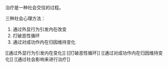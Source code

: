 治疗是一种社会交往的过程。

三种社会心理方法：
1. 通过外显行为引发内在改变
2. 打破恶性循环
3. 通过对成功作内在归因维持变化

[[通过外显行为引发内在变化]]
[[打破恶性循环]]
[[通过对成功作内在归因维持变化]]
[[通过社会影响来进行治疗]]